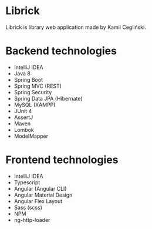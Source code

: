# Librick
Librick is library web application made by Kamil Cegliński.

# Backend technologies
- IntelliJ IDEA
- Java 8
- Spring Boot
- Spring MVC (REST)
- Spring Security
- Spring Data JPA (Hibernate)
- MySQL (XAMPP)
- JUnit 4
- AssertJ
- Maven
- Lombok
- ModelMapper

# Frontend technologies
- IntelliJ IDEA
- Typescript
- Angular (Angular CLI)
- Angular Material Design
- Angular Flex Layout
- Sass (scss)
- NPM
- ng-http-loader
